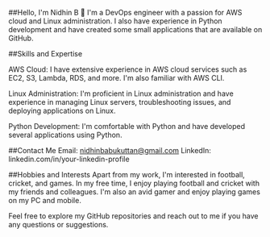 ##Hello, I'm Nidhin B 👋
I'm a DevOps engineer with a passion for AWS cloud and Linux administration. I also have experience in Python development and have created some small applications that are available on GitHub.

##Skills and Expertise

AWS Cloud: I have extensive experience in AWS cloud services such as EC2, S3, Lambda, RDS, and more. I'm also familiar with AWS CLI.

Linux Administration: I'm proficient in Linux administration and have experience in managing Linux servers, troubleshooting issues, and deploying applications on Linux.

Python Development: I'm comfortable with Python and have developed several applications using Python.

##Contact Me
Email: nidhinbabukuttan@gmail.com
LinkedIn: linkedin.com/in/your-linkedin-profile

##Hobbies and Interests
Apart from my work, I'm interested in football, cricket, and games. In my free time, I enjoy playing football and cricket with my friends and colleagues. I'm also an avid gamer and enjoy playing games on my PC and mobile.

Feel free to explore my GitHub repositories and reach out to me if you have any questions or suggestions.
